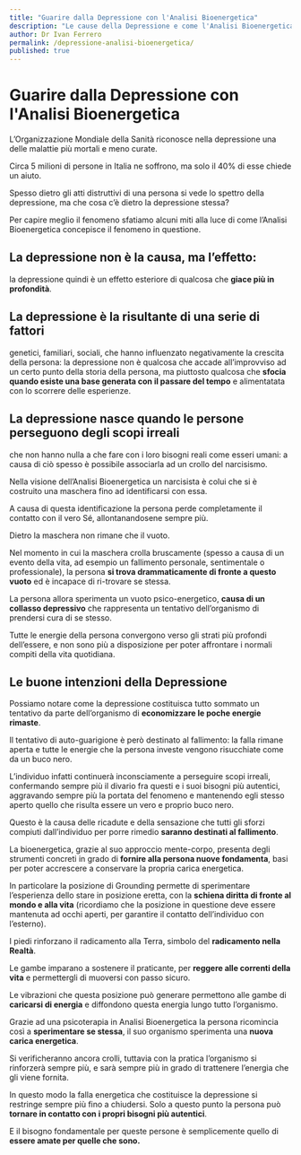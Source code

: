 ```yaml
---
title: "Guarire dalla Depressione con l'Analisi Bioenergetica"
description: "Le cause della Depressione e come l'Analisi Bioenergetica può aiutare a risolvere"
author: Dr Ivan Ferrero
permalink: /depressione-analisi-bioenergetica/
published: true
---
```


# Guarire dalla Depressione con l'Analisi Bioenergetica

L’Organizzazione Mondiale della Sanità riconosce nella depressione una delle malattie più mortali e meno curate.

Circa 5 milioni di persone in Italia ne soffrono, ma solo il 40% di esse chiede un aiuto.

Spesso dietro gli atti distruttivi di una persona si vede lo spettro della depressione, ma che cosa c’è dietro la depressione stessa?

Per capire meglio il fenomeno sfatiamo alcuni miti alla luce di come l’Analisi Bioenergetica concepisce il fenomeno in questione.

## La depressione non è la causa, ma l’effetto:
la depressione quindi è un effetto esteriore di qualcosa che **giace più in profondità**.

## La depressione è la risultante di una serie di fattori
genetici, familiari, sociali, che hanno influenzato negativamente la crescita della persona: la depressione non è qualcosa che accade all’improvviso ad un certo punto della storia della persona, ma piuttosto qualcosa che **sfocia quando esiste una base generata con il passare del tempo** e alimentatata con lo scorrere delle esperienze.

## La depressione nasce quando le persone perseguono degli scopi irreali
che non hanno nulla a che fare con i loro bisogni reali come esseri umani: a causa di ciò spesso è possibile associarla ad un crollo del narcisismo.

Nella visione dell’Analisi Bioenergetica un narcisista è colui che si è costruito una maschera fino ad identificarsi con essa.

A causa di questa identificazione la persona perde completamente il contatto con il vero Sé, allontanandosene sempre più.

Dietro la maschera non rimane che il vuoto.

Nel momento in cui la maschera crolla bruscamente (spesso a causa di un evento della vita, ad esempio un fallimento personale, sentimentale o professionale), la persona **si trova drammaticamente di fronte a questo vuoto** ed è incapace di ri-trovare se stessa.

La persona allora sperimenta un vuoto psico-energetico, **causa di un collasso depressivo** che rappresenta un tentativo dell’organismo di prendersi cura di se stesso.

Tutte le energie della persona convergono verso gli strati più profondi dell’essere, e non sono più a disposizione per poter affrontare i normali compiti della vita quotidiana.

## Le buone intenzioni della Depressione

Possiamo notare come la depressione costituisca tutto sommato un tentativo da parte dell’organismo di **economizzare le poche energie rimaste**.

Il tentativo di auto-guarigione è però destinato al fallimento: la falla rimane aperta e tutte le energie che la persona investe vengono risucchiate come da un buco nero.

L’individuo infatti continuerà inconsciamente a perseguire scopi irreali, confermando sempre più il divario fra questi e i suoi bisogni più autentici, aggravando sempre più la portata del fenomeno e mantenendo egli stesso aperto quello che risulta essere un vero e proprio buco nero.

Questo è la causa delle ricadute e della sensazione che tutti gli sforzi compiuti dall’individuo per porre rimedio **saranno destinati al fallimento**.

La bioenergetica, grazie al suo approccio mente-corpo, presenta degli strumenti concreti in grado di **fornire alla persona nuove fondamenta**, basi per poter accrescere a conservare la propria carica energetica.

In particolare la posizione di Grounding permette di sperimentare l’esperienza dello stare in posizione eretta, con la **schiena diritta di fronte al mondo e alla vita** (ricordiamo che la posizione in questione deve essere mantenuta ad occhi aperti, per garantire il contatto dell’individuo con l’esterno).

I piedi rinforzano il radicamento alla Terra, simbolo del **radicamento nella Realtà**.

Le gambe imparano a sostenere il praticante, per **reggere alle correnti della vita** e permettergli di muoversi con passo sicuro.

Le vibrazioni che questa posizione può generare permettono alle gambe di **caricarsi di energia** e diffondono questa energia lungo tutto l’organismo.

Grazie ad una psicoterapia in Analisi Bioenergetica la persona ricomincia così a **sperimentare se stessa**, il suo organismo sperimenta una **nuova carica energetica**.

Si verificheranno ancora crolli, tuttavia con la pratica l’organismo si rinforzerà sempre più, e sarà sempre più in grado di trattenere l’energia che gli viene fornita.

In questo modo la falla energetica che costituisce la depressione si restringe sempre più fino a chiudersi.
Solo a questo punto la persona può **tornare in contatto con i propri bisogni più autentici**.

E il bisogno fondamentale per queste persone è semplicemente quello di **essere amate per quelle che sono.**


